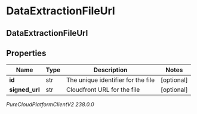 # DataExtractionFileUrl

## DataExtractionFileUrl

## Properties

|Name | Type | Description | Notes|
|------------ | ------------- | ------------- | -------------|
| **id** | str | The unique identifier for the file | [optional] |
| **signed_url** | str | Cloudfront URL for the file | [optional] |



_PureCloudPlatformClientV2 238.0.0_
